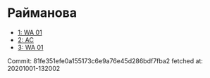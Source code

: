 # Райманова
- [1: WA 01](1.md)
- [2: AC](2.md)
- [3: WA 01](3.md)

Commit: 81fe351efe0a155173c6e9a76e45d286bdf7fba2
 fetched at: 20201001-132002

